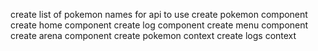 create list of pokemon names for api to use
create pokemon component
create home component
create log component
create menu component
create arena component
create pokemon context
create logs context
